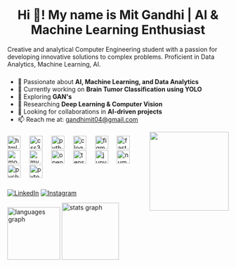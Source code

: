 # <h1 align="center">Hi 👋! My name is Mit Gandhi | AI & Machine Learning Enthusiast</h1> #
Creative and analytical Computer Engineering student with a passion for developing innovative solutions to complex problems. Proficient in Data Analytics, Machine Learning, AI.

###

###


- 🔬 Passionate about **AI, Machine Learning, and Data Analytics**
- 🚀 Currently working on **Brain Tumor Classification using YOLO**
- 🌱 Exploring **GAN's**
- 🧠 Researching **Deep Learning & Computer Vision**
- 🎯 Looking for collaborations in **AI-driven projects**
- 📫 Reach me at: [gandhimit04@gmail.com](mailto:gandhimit04@gmail.com)

<img align="right" height="180" src="https://camo.githubusercontent.com/7bf371ac43d026859efcf7934a20e5ed4b70f32b63ac69b07bcf98273cc3b62a/68747470733a2f2f64726976652e676f6f676c652e636f6d2f75633f6578706f72743d766965772669643d3164335459557a3854445633346747362d6c694b517346715362414b656c347845"  />

###


<div align="left">
  <img src="https://cdn.jsdelivr.net/gh/devicons/devicon/icons/html5/html5-original.svg" height="30" alt="html5 logo"  />
  <img width="12" />
  <img src="https://cdn.jsdelivr.net/gh/devicons/devicon/icons/css3/css3-original.svg" height="30" alt="css3 logo"  />
  <img width="12" />
  <img src="https://cdn.jsdelivr.net/gh/devicons/devicon/icons/python/python-original.svg" height="30" alt="python logo"  />
  <img width="12" />
  <img src="https://cdn.jsdelivr.net/gh/devicons/devicon/icons/c/c-original.svg" height="30" alt="c logo"  />
  <img width="12" />
  <img src="https://cdn.jsdelivr.net/gh/devicons/devicon/icons/figma/figma-original.svg" height="30" alt="figma logo"  />
  <img width="12" />
  <img src="https://cdn.jsdelivr.net/gh/devicons/devicon/icons/fastapi/fastapi-original.svg" height="30" alt="fastapi logo"  />
  <img width="12" />
  <img src="https://cdn.jsdelivr.net/gh/devicons/devicon/icons/mongodb/mongodb-original.svg" height="30" alt="mongodb logo"  />
  <img width="12" />
  <img src="https://cdn.jsdelivr.net/gh/devicons/devicon/icons/mysql/mysql-original.svg" height="30" alt="mysql logo"  />
  <img width="12" />
  <img src="https://cdn.jsdelivr.net/gh/devicons/devicon/icons/opencv/opencv-original.svg" height="30" alt="opencv logo"  />
  <img width="12" />
  <img src="https://cdn.jsdelivr.net/gh/devicons/devicon/icons/tensorflow/tensorflow-original.svg" height="30" alt="tensorflow logo"  />
  <img width="12" />
  <img src="https://cdn.jsdelivr.net/gh/devicons/devicon/icons/jupyter/jupyter-original.svg" height="30" alt="jupyter logo"  />
  <img width="12" />
  <img src="https://cdn.jsdelivr.net/gh/devicons/devicon/icons/numpy/numpy-original.svg" height="30" alt="numpy logo"  />
  <img width="12" />
  <img src="https://cdn.jsdelivr.net/gh/devicons/devicon/icons/pycharm/pycharm-original.svg" height="30" alt="pycharm logo"  />
  <img width="12" />
  <img src="https://cdn.jsdelivr.net/gh/devicons/devicon/icons/pytorch/pytorch-original.svg" height="30" alt="pytorch logo"  />
</div>

###


[![LinkedIn](https://img.shields.io/badge/LinkedIn-0A66C2?style=for-the-badge&logo=linkedin&logoColor=white)](https://www.linkedin.com/in/mit-gandhi-a3281628a/)
[![Instagram](https://img.shields.io/badge/Instagram-E4405F?style=for-the-badge&logo=instagram&logoColor=white)](https://www.instagram.com/mit.gandhi.33483?igsh=YmMxbTI0NGlqZnV4)

<div align="left">
  <img src="https://github-readme-stats.vercel.app/api/top-langs?username=Mit-Gandhi&locale=en&hide_title=false&layout=compact&card_width=320&langs_count=5&theme=dracula&hide_border=false" height="120" alt="languages graph"  />
  <img src="https://github-readme-stats.vercel.app/api?username=Mit-Gandhi&hide_title=false&hide_rank=true&show_icons=true&include_all_commits=true&count_private=true&disable_animations=false&theme=dracula&locale=en&hide_border=false" height="130" alt="stats graph"  />
</div>
